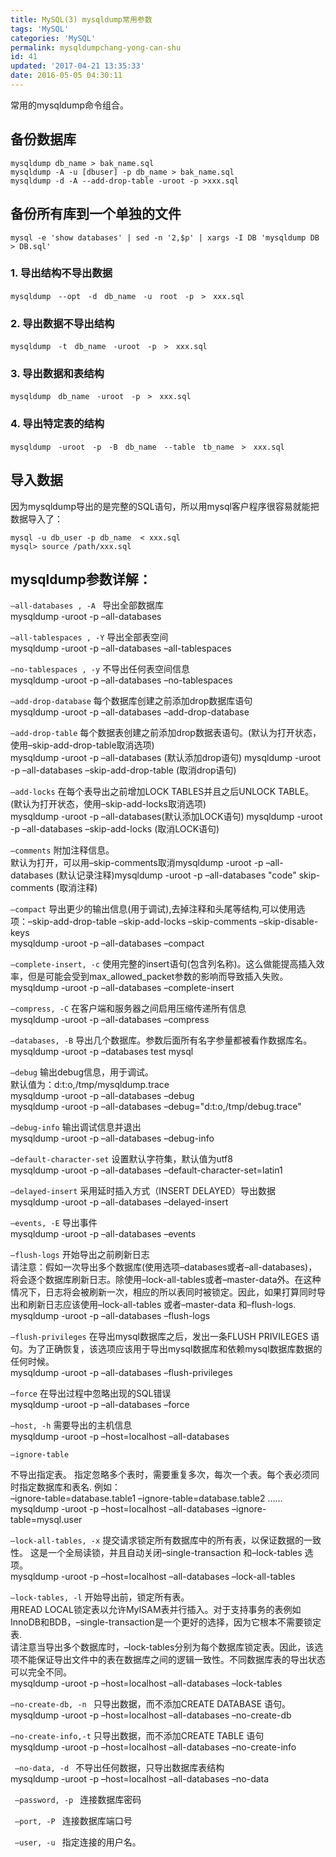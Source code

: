 ```yaml
---
title: MySQL(3) mysqldump常用参数
tags: 'MySQL'
categories: 'MySQL'
permalink: mysqldumpchang-yong-can-shu
id: 41
updated: '2017-04-21 13:35:33'
date: 2016-05-05 04:30:11
---
```


常用的mysqldump命令组合。

## 备份数据库
```
mysqldump db_name > bak_name.sql
mysqldump -A -u [dbuser] -p db_name > bak_name.sql
mysqldump -d -A --add-drop-table -uroot -p >xxx.sql
```

## 备份所有库到一个单独的文件
```shell
mysql -e 'show databases' | sed -n '2,$p' | xargs -I DB 'mysqldump DB > DB.sql'
```

### 1. 导出结构不导出数据
```
mysqldump　--opt　-d　db_name　-u　root　-p　>　xxx.sql
```

### 2. 导出数据不导出结构
```
mysqldump　-t　db_name　-uroot　-p　>　xxx.sql
```

### 3. 导出数据和表结构
```
mysqldump　db_name　-uroot　-p　>　xxx.sql
```

### 4. 导出特定表的结构
```
mysqldump　-uroot　-p　-B　db_name　--table　tb_name　>　xxx.sql
```

## 导入数据
 因为mysqldump导出的是完整的SQL语句，所以用mysql客户程序很容易就能把数据导入了：
```
mysql -u db_user -p db_name  < xxx.sql
mysql> source /path/xxx.sql
```

## mysqldump参数详解：
<code>–all-databases , -A </code>
导出全部数据库<br>
mysqldump -uroot -p –all-databases

<code>–all-tablespaces , -Y</code>
导出全部表空间<br>
mysqldump -uroot -p –all-databases –all-tablespaces

<code>–no-tablespaces , -y</code>
不导出任何表空间信息<br>
mysqldump -uroot -p –all-databases –no-tablespaces

<code>–add-drop-database</code>
每个数据库创建之前添加drop数据库语句<br>
mysqldump -uroot -p –all-databases –add-drop-database

<code>–add-drop-table</code>
每个数据表创建之前添加drop数据表语句。(默认为打开状态，使用–skip-add-drop-table取消选项)<br>
mysqldump -uroot -p –all-databases (默认添加drop语句)
mysqldump -uroot -p –all-databases –skip-add-drop-table (取消drop语句)

<code>–add-locks</code>
在每个表导出之前增加LOCK TABLES并且之后UNLOCK TABLE。(默认为打开状态，使用–skip-add-locks取消选项)<br>
mysqldump -uroot -p –all-databases(默认添加LOCK语句)
mysqldump -uroot -p –all-databases –skip-add-locks (取消LOCK语句)

<code>–comments</code>
附加注释信息。<br>
默认为打开，可以用–skip-comments取消mysqldump -uroot -p –all-databases (默认记录注释)mysqldump -uroot -p –all-databases "code"
skip-comments (取消注释)

<code>–compact</code>
导出更少的输出信息(用于调试),去掉注释和头尾等结构,可以使用选项：–skip-add-drop-table –skip-add-locks –skip-comments –skip-disable-keys<br>
mysqldump -uroot -p –all-databases –compact

<code>–complete-insert, -c</code>
使用完整的insert语句(包含列名称)。这么做能提高插入效率，但是可能会受到max_allowed_packet参数的影响而导致插入失败。<br>
mysqldump -uroot -p –all-databases –complete-insert

<code>–compress, -C</code>
在客户端和服务器之间启用压缩传递所有信息<br>
mysqldump -uroot -p –all-databases –compress

<code>–databases, -B</code>
导出几个数据库。参数后面所有名字参量都被看作数据库名。<br>
mysqldump -uroot -p –databases test mysql

<code>–debug</code>
输出debug信息，用于调试。<br>
默认值为：d:t:o,/tmp/mysqldump.trace<br>
mysqldump -uroot -p –all-databases –debug<br>
mysqldump -uroot -p –all-databases –debug="d:t:o,/tmp/debug.trace"

<code>–debug-info</code>
输出调试信息并退出<br>
mysqldump -uroot -p –all-databases –debug-info

<code>–default-character-set</code>
设置默认字符集，默认值为utf8<br>
mysqldump -uroot -p –all-databases –default-character-set=latin1

<code>–delayed-insert</code>
采用延时插入方式（INSERT DELAYED）导出数据<br>
mysqldump -uroot -p –all-databases –delayed-insert

<code>–events, -E</code>
导出事件<br>
mysqldump -uroot -p –all-databases –events

<code>–flush-logs</code>
开始导出之前刷新日志<br>
请注意：假如一次导出多个数据库(使用选项–databases或者–all-databases)，将会逐个数据库刷新日志。除使用–lock-all-tables或者–master-data外。在这种情况下，日志将会被刷新一次，相应的所以表同时被锁定。因此，如果打算同时导出和刷新日志应该使用–lock-all-tables 或者–master-data 和–flush-logs.<br>
mysqldump -uroot -p –all-databases –flush-logs

<code>–flush-privileges</code>
在导出mysql数据库之后，发出一条FLUSH PRIVILEGES 语句。为了正确恢复，该选项应该用于导出mysql数据库和依赖mysql数据库数据的任何时候。<br>
mysqldump -uroot -p –all-databases –flush-privileges


<code>–force</code>
在导出过程中忽略出现的SQL错误<br>
mysqldump -uroot -p –all-databases –force

<code>–host, -h</code>
需要导出的主机信息<br>
mysqldump -uroot -p –host=localhost –all-databases

<code>–ignore-table</code>

不导出指定表。
指定忽略多个表时，需要重复多次，每次一个表。每个表必须同时指定数据库和表名.
例如：<br>–ignore-table=database.table1 –ignore-table=database.table2 ……<br>
mysqldump -uroot -p –host=localhost –all-databases –ignore-table=mysql.user


<code>–lock-all-tables, -x</code>
提交请求锁定所有数据库中的所有表，以保证数据的一致性。
这是一个全局读锁，并且自动关闭–single-transaction 和–lock-tables 选项。<br>
mysqldump -uroot -p –host=localhost –all-databases –lock-all-tables

<code>–lock-tables, -l</code>
开始导出前，锁定所有表。<br>
用READ LOCAL锁定表以允许MyISAM表并行插入。对于支持事务的表例如InnoDB和BDB，–single-transaction是一个更好的选择，因为它根本不需要锁定表.<br />
请注意当导出多个数据库时，–lock-tables分别为每个数据库锁定表。因此，该选项不能保证导出文件中的表在数据库之间的逻辑一致性。不同数据库表的导出状态可以完全不同。<br>
mysqldump -uroot -p –host=localhost –all-databases –lock-tables

<code>–no-create-db, -n </code>
只导出数据，而不添加CREATE DATABASE 语句。<br>
mysqldump -uroot -p –host=localhost –all-databases –no-create-db

<code>–no-create-info,-t</code>
只导出数据，而不添加CREATE TABLE 语句<br>
mysqldump -uroot -p –host=localhost –all-databases –no-create-info

<code> –no-data, -d </code>
不导出任何数据，只导出数据库表结构<br>
mysqldump -uroot -p –host=localhost –all-databases –no-data

<code> –password, -p </code>
连接数据库密码

<code> –port, -P </code>
连接数据库端口号

<code> –user, -u </code>
指定连接的用户名。

